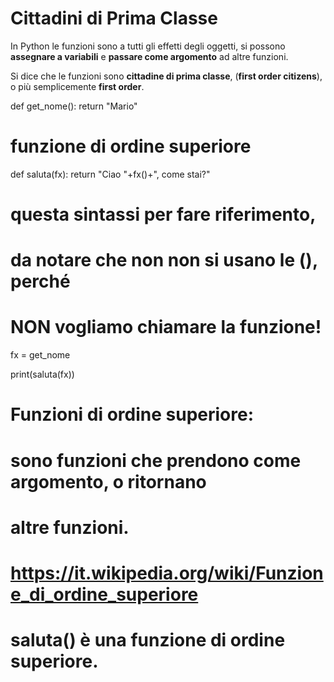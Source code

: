 # Cittadini di Prima Classe

In Python le funzioni sono a tutti gli effetti degli oggetti, si possono **assegnare a variabili** e **passare come argomento** ad altre funzioni.

Si dice che le funzioni sono **cittadine di prima classe**, (**first order citizens**), o più semplicemente **first order**.


def get_nome():
    return "Mario"

# funzione di ordine superiore
def saluta(fx):
    return "Ciao "+fx()+", come stai?"


# questa sintassi per fare riferimento,
# da notare che non non si usano le (), perché 
# NON vogliamo chiamare la funzione!

fx = get_nome

print(saluta(fx))



#
# Funzioni di ordine superiore:
# sono funzioni che prendono come argomento, o ritornano
# altre funzioni. 
# https://it.wikipedia.org/wiki/Funzione_di_ordine_superiore
# 
# saluta() è una funzione di ordine superiore.
#




